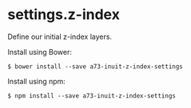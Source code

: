 # settings.z-index

Define our initial z-index layers.

Install using Bower:

    $ bower install --save a73-inuit-z-index-settings

Install using npm:

    $ npm install --save a73-inuit-z-index-settings